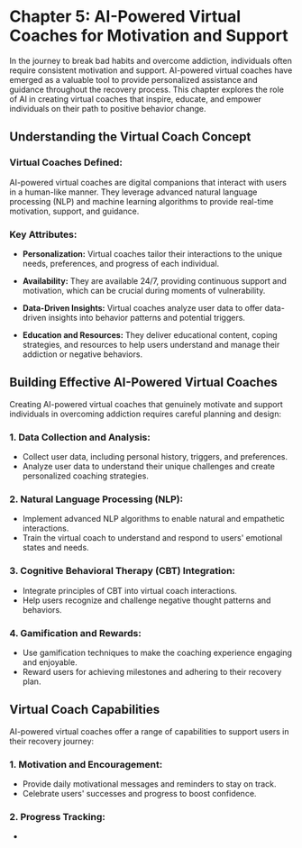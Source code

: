 Chapter 5: AI-Powered Virtual Coaches for Motivation and Support
================================================================

In the journey to break bad habits and overcome addiction, individuals often require consistent motivation and support. AI-powered virtual coaches have emerged as a valuable tool to provide personalized assistance and guidance throughout the recovery process. This chapter explores the role of AI in creating virtual coaches that inspire, educate, and empower individuals on their path to positive behavior change.

**Understanding the Virtual Coach Concept**
-------------------------------------------

### **Virtual Coaches Defined:**

AI-powered virtual coaches are digital companions that interact with users in a human-like manner. They leverage advanced natural language processing (NLP) and machine learning algorithms to provide real-time motivation, support, and guidance.

### **Key Attributes:**

* **Personalization:** Virtual coaches tailor their interactions to the unique needs, preferences, and progress of each individual.

* **Availability:** They are available 24/7, providing continuous support and motivation, which can be crucial during moments of vulnerability.

* **Data-Driven Insights:** Virtual coaches analyze user data to offer data-driven insights into behavior patterns and potential triggers.

* **Education and Resources:** They deliver educational content, coping strategies, and resources to help users understand and manage their addiction or negative behaviors.

**Building Effective AI-Powered Virtual Coaches**
-------------------------------------------------

Creating AI-powered virtual coaches that genuinely motivate and support individuals in overcoming addiction requires careful planning and design:

### **1. Data Collection and Analysis:**

* Collect user data, including personal history, triggers, and preferences.
* Analyze user data to understand their unique challenges and create personalized coaching strategies.

### **2. Natural Language Processing (NLP):**

* Implement advanced NLP algorithms to enable natural and empathetic interactions.
* Train the virtual coach to understand and respond to users' emotional states and needs.

### **3. Cognitive Behavioral Therapy (CBT) Integration:**

* Integrate principles of CBT into virtual coach interactions.
* Help users recognize and challenge negative thought patterns and behaviors.

### **4. Gamification and Rewards:**

* Use gamification techniques to make the coaching experience engaging and enjoyable.
* Reward users for achieving milestones and adhering to their recovery plan.

**Virtual Coach Capabilities**
------------------------------

AI-powered virtual coaches offer a range of capabilities to support users in their recovery journey:

### **1. Motivation and Encouragement:**

* Provide daily motivational messages and reminders to stay on track.
* Celebrate users' successes and progress to boost confidence.

### **2. Progress Tracking:**

* 
